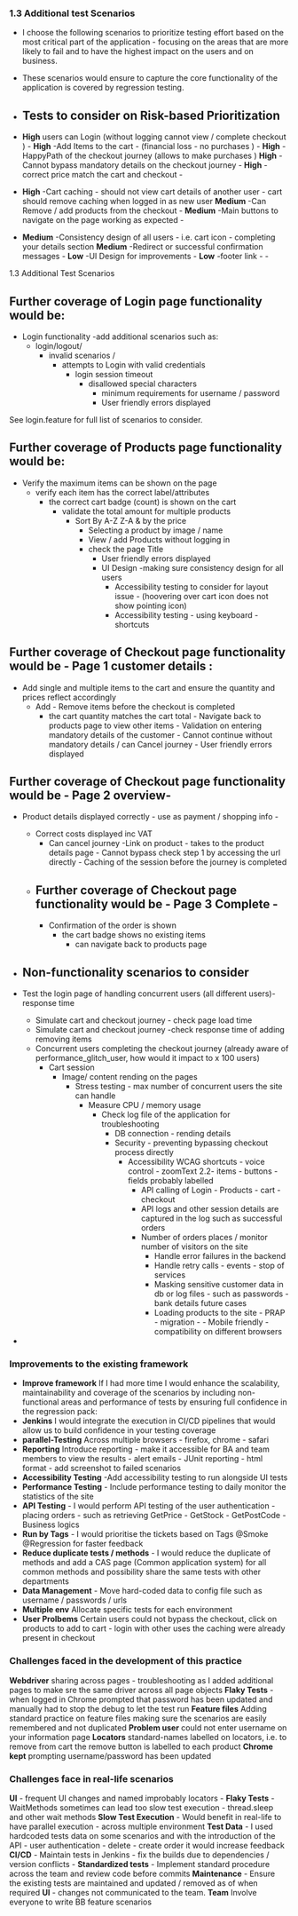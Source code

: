 
### 1.3 **Additional test Scenarios**
- I choose the following scenarios to prioritize testing effort based on the most critical part of the application  - focusing on the areas that are more likely to fail and to have the highest impact on the users and on business.
- These scenarios would ensure to capture the core functionality of the application is covered by regression testing.

- ## Tests to consider on Risk-based Prioritization
-  **High** users can Login (without logging cannot view / complete checkout ) -
   **High** -Add Items to the cart - (financial loss - no purchases )  -
   **High** -HappyPath of the checkout journey (allows to make purchases )
   **High** -Cannot bypass mandatory details on the checkout journey -
   **High** -correct price match the cart and checkout -
-  **High** -Cart caching - should not view cart details of another user - cart should remove caching when logged in as new user
   **Medium** -Can Remove / add products from the checkout -
   **Medium** -Main buttons to navigate on the page working as expected  -
-  **Medium** -Consistency design of all users - i.e. cart icon - completing your details section
   **Medium** -Redirect or successful confirmation messages  -
   **Low** -UI Design for improvements -
   **Low** -footer link - -

1.3 Additional Test Scenarios 
## Further coverage of Login page functionality would be:  
- Login functionality -add additional scenarios such as: 
    - login/logout/
      - invalid scenarios /
        - attempts to Login with valid credentials 
          - login session timeout
            - disallowed special characters
              - minimum requirements for username / password
              -    User friendly errors displayed

See login.feature for full list of scenarios to consider. 

## Further coverage of Products page functionality would be:
- Verify the maximum items can be shown on the page
    - verify each item has the correct label/attributes 
      - the correct cart badge (count) is shown on the cart
         - validate the total amount for multiple products
           - Sort By A-Z Z-A & by the price 
             -  Selecting a product by image / name
               - View / add Products without logging in 
               - check the page Title 
                 -    User friendly errors displayed
                   - UI Design -making sure consistency design for all users
                      -  Accessibility testing to consider for layout issue - (hoovering over cart icon does not show pointing icon)
                        - Accessibility testing - using keyboard - shortcuts

## Further coverage of Checkout page functionality would be - Page 1 customer details :
- Add single and multiple items to the cart and ensure the quantity and prices reflect accordingly 
    - Add - Remove items before the checkout is completed
        -    the cart quantity matches the cart total 
            -   Navigate back to products page to view other items
            -   Validation on entering mandatory details of the customer
            -   Cannot continue without mandatory details / can Cancel journey
            -   User friendly errors displayed       

## Further coverage of Checkout page functionality would be - Page 2 overview- 
- Product details displayed correctly - use as payment / shopping info - 
     - Correct costs displayed inc VAT
       - Can cancel journey
         -Link on product - takes to the product details page
             - Cannot bypass check step 1 by accessing the url directly
                - Caching of the session before the journey is completed
  - ## Further coverage of Checkout page functionality would be - Page 3 Complete -
    - Confirmation of the order is shown
      - the cart badge shows no existing items
        - can navigate back to products page


- ## Non-functionality scenarios to consider
- Test the login page of handling concurrent users (all different users)- response time
  - Simulate cart and checkout journey - check page load time 
   - Simulate cart and checkout journey -check response time of adding removing items
    - Concurrent users completing the checkout journey (already aware of performance_glitch_user, how would it impact to x 100 users)
      - Cart session
        - Image/ content rending on the pages
          - Stress testing - max number of concurrent users the site can handle
            - Measure CPU /  memory usage
              - Check log file of the application for troubleshooting 
                - DB connection - rending details
                - Security - preventing bypassing checkout process directly
                  - Accessibility WCAG shortcuts - voice control - zoomText 2.2- items - buttons - fields probably labelled
                    - API calling of Login - Products - cart - checkout 
                    - API logs and other session details are captured in the log such as successful orders
                     - Number of orders places / monitor number of visitors on the site
                       - Handle error failures in the backend 
                       -  Handle retry calls - events -  stop of services 
                         - Masking sensitive customer data in db or log files - such as passwords - bank details future cases
                         -  Loading products to the site - PRAP - migration -
                           - Mobile friendly - compatibility on different browsers
     

- 

### Improvements to the existing framework
- **Improve framework** If I had more time I would enhance the scalability, maintainability and coverage of the scenarios by including non-functional areas and performance of tests by ensuring full confidence in the regression pack:
- **Jenkins** I would integrate the execution in CI/CD pipelines that would allow us to build confidence in your testing coverage
- **parallel-Testing** Across multiple browsers - firefox, chrome - safari
- **Reporting** Introduce reporting - make it accessible for BA and team members to view the results - alert emails - JUnit reporting - html format - add screenshot to failed scenarios
- **Accessibility Testing** -Add accessibility testing to run alongside UI tests
- **Performance Testing** - Include performance testing to daily monitor the statistics of the site
- **API Testing** - I would perform API testing of the user authentication - placing orders - such as retrieving GetPrice - GetStock - GetPostCode - Business logics
- **Run by Tags** - I would prioritise the tickets based on Tags @Smoke @Regression for faster feedback
- **Reduce duplicate tests / methods**  - I would reduce the duplicate of methods and add a CAS page (Common application system) for all common methods and possibility share the same tests with other departments
- **Data Management** - Move hard-coded data to config file such as username / passwords / urls
- **Multiple env** Allocate specific tests for each environment 
- **User Prolbems** Certain users could not bypass the checkout, click on products to add to cart - login with other uses the caching were already present in checkout

### **Challenges faced in the development of this practice**
**Webdriver** sharing across pages - troubleshooting as I added additional pages to make sre the same driver across all page objects
**Flaky Tests** - when logged in Chrome prompted that password has been updated and manually had to stop the debug to let the test run 
**Feature files** Adding standard practice on feature files making sure the scenarios are easily remembered and not duplicated
**Problem user** could not enter username on your information page
**Locators** standard-names labelled on locators, i.e. to remove from cart the remove button is labelled to each product
**Chrome kept** prompting username/password has been updated

### **Challenges face in real-life scenarios**
**UI** - frequent UI changes and named improbably locators - 
**Flaky Tests** - WaitMethods sometimes can lead too slow test execution - thread.sleep and other wait methods
**Slow Test Execution** - Would benefit in real-life to have parallel execution - across multiple environment 
**Test Data** - I used hardcoded tests data on some scenarios and with the introduction of the API - user authentication - delete - create order it would increase feedback
**CI/CD** - Maintain tests in Jenkins - fix the builds due to dependencies / version conflicts - 
**Standardized tests** - Implement standard procedure across the team and review code before commits
**Maintenance** - Ensure the existing tests are maintained and updated / removed as of when required
**UI** - changes not communicated to the team.
**Team** Involve everyone to write BB feature scenarios 
